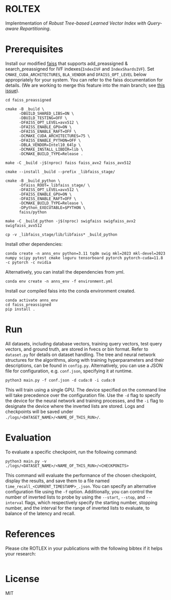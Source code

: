# ROLTEX

Implentmentation of *Robust Tree-based Learned Vector Index with Query-aware Repartitioning*.

# Prerequisites

Install our modified [faiss](https://github.com/weiwch/faiss_preassigned) that supports add_preassigned & search_preassigned for IVF indexes(`IndexIVF` and `IndexShardsIVF`). Set `CMAKE_CUDA_ARCHITECTURES`, `BLA_VENDOR` and `DFAISS_OPT_LEVEL` below appropriately for your system. You can refer to the faiss documentation for details. (We are working to merge this feature into the main branch; see [this issue](https://github.com/facebookresearch/faiss/issues/3908)).

```
cd faiss_preassigned

cmake -B _build \
      -DBUILD_SHARED_LIBS=ON \
      -DBUILD_TESTING=OFF \
      -DFAISS_OPT_LEVEL=avx512 \
      -DFAISS_ENABLE_GPU=ON \
      -DFAISS_ENABLE_RAFT=OFF \
      -DCMAKE_CUDA_ARCHITECTURES=75 \
      -DFAISS_ENABLE_PYTHON=OFF \
      -DBLA_VENDOR=Intel10_64lp \
      -DCMAKE_INSTALL_LIBDIR=lib \
      -DCMAKE_BUILD_TYPE=Release .

make -C _build -j$(nproc) faiss faiss_avx2 faiss_avx512

cmake --install _build --prefix _libfaiss_stage/

cmake -B _build_python \
      -Dfaiss_ROOT=_libfaiss_stage/ \
      -DFAISS_OPT_LEVEL=avx512 \
      -DFAISS_ENABLE_GPU=ON \
      -DFAISS_ENABLE_RAFT=OFF \
      -DCMAKE_BUILD_TYPE=Release \
      -DPython_EXECUTABLE=$PYTHON \
      faiss/python

make -C _build_python -j$(nproc) swigfaiss swigfaiss_avx2 swigfaiss_avx512

cp -v _libfaiss_stage/lib/libfaiss* _build_python
```

Install other dependencies:

```
conda create -n anns_env python=3.11 tqdm swig mkl=2023 mkl-devel=2023 numpy scipy pytest cmake loguru tensorboard pytorch pytorch-cuda=11.8 -c pytorch -c nvidia
```

Alternatively, you can install the dependencies from yml.

```
conda env create -n anns_env -f environment.yml
```

Install our compiled faiss into the conda environment created.

```
conda activate anns_env
cd faiss_preassigned
pip install .
```

# Run

All datasets, including database vectors, training query vectors, test query vectors, and ground truth, are stored in fvecs or bin format. Refer to `dataset.py` for details on dataset handling. The tree and neural network structures for the algorithms, along with training hyperparameters and their descriptions, can be found in `config.py`. Alternatively, you can use a JSON file for configuration, e.g. `conf.json`, specifying it at runtime.

```
python3 main.py -f conf.json -d cuda:0 -i cuda:0
```

This will train using a single GPU. The device specified on the command line will take precedence over the configuration file. Use the `-d` flag to specify the device for the neural network and training processes, and the `-i` flag to designate the device where the inverted lists are stored. Logs and checkpoints will be saved under `./logs/<DATASET_NAME>/<NAME_OF_THIS_RUN>/`.

# Evaluation

To evaluate a specific checkpoint, run the following command:

```
python3 main.py -v ./logs/<DATASET_NAME>/<NAME_OF_THIS_RUN>/<CHECKPONITS> 
```

This command will evaluate the performance of the chosen checkpoint, display the results, and save them to a file named `time_recall_<CURRENT_TIMESTAMP>_.json`. You can specify an alternative configuration file using the `-f` option. Additionally, you can control the number of inverted lists to probe by using the `--start`, `--stop`, and `--interval` flags, which respectively specify the starting number, stopping number, and the interval for the range of inverted lists to evaluate, to balance of the latency and recall.


# References

Please cite ROTLEX in your publications with the following bibtex if it helps your research:

```
```

# License

MIT